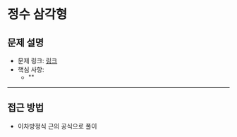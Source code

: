 # 정수 삼각형

## 문제 설명
- 문제 링크: [링크](https://school.programmers.co.kr/learn/courses/30/lessons/42842)
- 핵심 사항:
  - ""
---

## 접근 방법
- 이차방정식 근의 공식으로 풀이